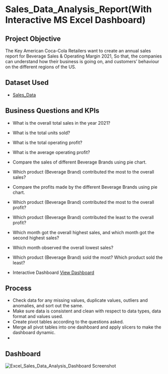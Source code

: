 # Sales_Data_Analysis_Report(With Interactive MS Excel Dashboard) 
## Project Objective
The Key American Coca-Cola Retailers want to create an annual sales report for Beverage Sales & Operating Margin 2021, So that, the companies can understand how their business is going on, and customers’ behaviour on the different regions of the US. 

## Dataset Used
- <a href="https://github.com/NazimUddin17/Excel_Sales_Data_Analysis_Project/blob/main/Sales_Data.xlsx">Sales_Data</a>  

## Business Questions and KPIs
- What is the overall total sales in the year 2021?
- What is the total units sold?
- What is the total operating profit?
- What is the average operating profit?
- Compare the sales of different Beverage Brands using pie chart.
- Which product (Beverage Brand) contributed the most to the overall sales?
- Compare the profits made by the different Beverage Brands using pie chart.
- Which product (Beverage Brand) contributed the most to the overall profit?
- Which product (Beverage Brand) contributed the least to the overall profit?
- Which month got the overall highest sales, and which month got the second highest sales?
- Which month observed the overall lowest sales?    
- Which product (Beverage Brand) sold the most?  Which product sold the least? 

- Interactive Dashboard <a href="https://github.com/NazimUddin17/Excel_Sales_Data_Analysis_Project/blob/main/Excel%20Sales%20Data%20Analysis%20Project.xlsx">View Dashboard</a>

## Process
- Check data for any missing values, duplicate values, outliers and anomalies, and sort out the same.
- Make sure data is consistent and clean with respect to data types, data format and values used. 
- Create pivot tables according to the questions asked.    
- Merge all pivot tables into one dashboard and apply slicers to make the dashboard dynamic.
- 
## Dashboard

![Excel_Sales_Data_Analysis_Dashboard  Screenshot](https://github.com/user-attachments/assets/333ea6e9-0030-48d5-bd41-d114aac1000b)



